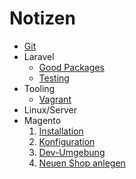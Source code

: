 # Notizen

- [Git](git/git.md)
- Laravel
  - [Good Packages](laravel/packages.md)
  - [Testing](laravel/laravel_testing.md)
- Tooling
  - [Vagrant](tooling/vagrant.md)
- Linux/Server
- Magento
  1. [Installation](magento/01_install_magento2.md)
  2. [Konfiguration](magento/02_configure_magento2.md)
  3. [Dev-Umgebung](magento/03_set_up_development.md)
  4. [Neuen Shop anlegen](magento/04_add_new_shop.md)

